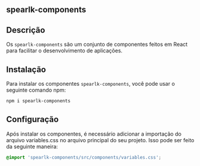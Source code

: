 ## spearlk-components

## Descrição

Os `spearlk-components` são um conjunto de componentes feitos em React para facilitar o desenvolvimento de aplicações.

## Instalação

Para instalar os componentes `spearlk-components`, você pode usar o seguinte comando npm:

```bash
npm i spearlk-components
```
## Configuração

Após instalar os componentes, é necessário adicionar a importação do arquivo variables.css no arquivo principal do seu projeto. Isso pode ser feito da seguinte maneira:

```css
@import 'spearlk-components/src/components/variables.css';
```